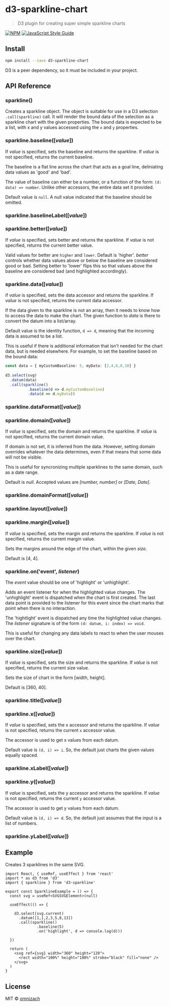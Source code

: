 # d3-sparkline-chart

> D3 plugin for creating super simple sparkline charts

[![NPM](https://img.shields.io/npm/v/d3-sparkline-chart.svg)](https://www.npmjs.com/package/d3-sparkline-chart) [![JavaScript Style Guide](https://img.shields.io/badge/code_style-standard-brightgreen.svg)](https://standardjs.com)

## Install

```bash
npm install --save d3-sparkline-chart
```

D3 is a peer dependency, so it must be included in your project.

## API Reference

### sparkline()

Creates a sparkline object. The object is suitable for use in a D3 selection `.call(sparkline)` call. It will render the bound data of the selection
as a sparkline chart with the given properties. The bound data is expected to be a list, with x and y values accessed using the `x` and `y` properties.

### sparkline.baseline([*value*])

If *value* is specified, sets the baseline and returns the sparkline. If *value* is not specified, returns the current baseline.

The baseline is a flat line across the chart that acts as a goal line, deliniating data values as 'good' and 'bad'.

The value of baseline can either be a number, or a function of the form: ```(d: data) => number```. Unlike other accessors, the entire data set it provided.

Default value is `null`. A null value indicated that the baseline should be omitted.

### sparkline.baselineLabel([*value*])

### sparkline.better([*value*])

If *value* is specified, sets better and returns the sparkline. If *value* is not specified, returns the current better value.

Valid values for better are `higher` and `lower`. Default is 'higher'. *better* controls whether data values above or below the baseline are considered good or bad.
Setting better to 'lower' flips this so that values above the baseline are considered bad (and highlighted accordingly).

### sparkline.data([*value*])

if *value* is specified, sets the data accessor and returns the sparkline. If *value* is not specified, returns the current data accessor.

If the data given to the sparkline is not an array, then it needs to know how to access the data to make the chart. The given function to *data*
is there to convert the datum into a list/array.

Default value is the identity function, `d => d`, meaning that the incoming data is assumed to be a list.

This is useful if there is additional information that isn't needed for the chart data, but is needed elsewhere. For example, to set the baseline
based on the bound data:

```ts
const data = { myCustomBaseline: 5, myData: [2,4,6,8,10] }
                  
d3.select(svg)
  .datum(data)
  .call(sparkline()
          .baseline(d => d.myCustomBaseline)
          .data(d => d.myData))
```

### sparkline.dataFormat([*value*])

### sparkline.domain([*value*])

If *value* is specified, sets the domain and returns the sparkline. If *value* is not specified, returns the current domain value.

If domain is not set, it is inferred from the data. However, setting domain overrides whatever the data determines, even if that means that some data will not
be visible.

This is useful for syncronizing multiple sparklines to the same domain, such as a date range.

Default is *null*. Accepted values are *[number, number]* or *[Date, Date]*.

### sparkline.domainFormat([*value*])

### sparkline.layout([*value*])

### sparkline.margin([*value*])

If *value* is specified, sets the margin and returns the sparkline. If *value* is not specified, returns the current margin value.

Sets the margins around the edge of the chart, within the given *size*.

Default is [4, 4].

### sparkline.on('event', *listener*)

The *event* value should be one of 'highlight' or 'unhighlight'.

Adds an event listener for when the highlighted value changes. The 'unhighlight' event is dispatched
when the chart is first created. The last data point is provided to the listener for this event since
the chart marks that point when there is no interaction.

The 'hightlight' event is dispatched any time the highlighted value
changes. The *listener* signature is of the form
`(d: datum, i: index) => void`.

This is useful for changing any data labels to react to when the user mouses over the chart.

### sparkline.size([*value*])

If *value* is specified, sets the size and returns the sparkline. If *value* is not specified, returns the current size value.

Sets the size of chart in the form [width, height].

Default is [360, 40].

### sparkline.title([*value*])

### sparkline.x([*value*])

If *value* is specified, sets the x accessor and returns the sparkline. If *value* is not specified, returns the current `x` accessor value.

The accessor is used to get x values from each datum.

Default value is `(d, i) => i`. So, the default just charts the given values equally spaced.

### sparkline.xLabel([*value*])

### sparkline.y([*value*])

If *value* is specified, sets the y accessor and returns the sparkline. If *value* is not specified, returns the current `y` accessor value.

The accessor is used to get y values from each datum.

Default value is `(d, i) => d`. So, the default just assumes that the input is a list of numbers.

### sparkline.yLabel([*value*])

## Example

Creates 3 sparklines in the same SVG.

```tsx
import React, { useRef, useEffect } from 'react'
import * as d3 from 'd3'
import { sparkline } from 'd3-sparkline'

export const SparklineExample = () => {
  const svg = useRef<SVGSVGElement>(null)

  useEffect(() => {

    d3.select(svg.current)
      .datum([1,1,2,3,5,8,13])
      .call(sparkline()
              .baseline(5)
              .on('highlight', d => console.log(d)))

  })

  return (
    <svg ref={svg} width="360" height="120">
      <rect width="100%" height="100%" stroke="black" fill="none" />
    </svg>
  )
}
```

## License

MIT © [omnizach](https://github.com/omnizach)
